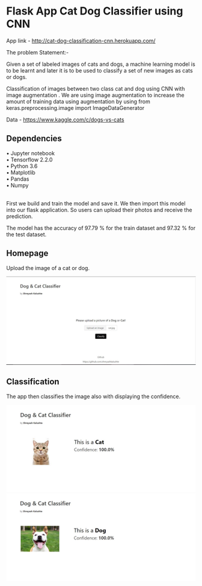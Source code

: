 # Flask App Cat Dog Classifier using CNN

App link - http://cat-dog-classification-cnn.herokuapp.com/

The problem Statement:-

Given a set of labeled images of cats and dogs, a machine learning model is to be learnt and later it is to be used to classify a set of new images as cats or dogs.

Classification of images between two class cat and dog using CNN with image augmentation .
We are using image augmentation to increase the amount of training data using augmentation by using from keras.preprocessing.image import ImageDataGenerator

Data - https://www.kaggle.com/c/dogs-vs-cats

<h2>Dependencies</h2>
• Jupyter notebook</br>
• Tensorflow 2.2.0</br>
• Python 3.6</br>
• Matplotlib</br>
• Pandas</br>
• Numpy</br></br>


First we build and train the model and save it. We then import this model into our flask application. So users can upload their photos and receive the prediction.

The model has the accuracy of 97.79 % for the train dataset and 97.32 % for the test dataset.

<h2>Homepage</h2>

Upload the image of a cat or dog.

<img src="images/home_catdog.JPG" alt="Home"/>

<h2>Classification</h2>

The app then classifies the image also with displaying the confidence.

<img src="images/cat.JPG" alt="Cat"/>

<img src="images/dog.JPG" alt="Dog"/>

